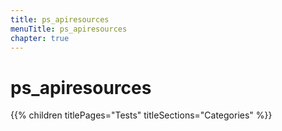 ```yaml
---
title: ps_apiresources
menuTitle: ps_apiresources
chapter: true
---
```


# ps_apiresources

{{% children titlePages="Tests" titleSections="Categories" %}}
